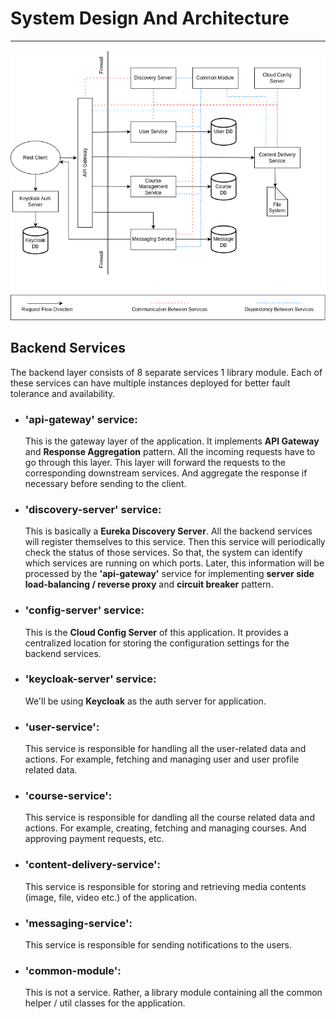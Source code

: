 # System Design And Architecture

---

![backend-service-diagram](../../other/images/backend-service-diagram.png)

## Backend Services

The backend layer consists of 8 separate services 1 library module. Each of these services can have multiple instances
deployed for better fault tolerance and availability.

* ### 'api-gateway' service:

  This is the gateway layer of the application. It implements **API Gateway** and **Response Aggregation** pattern.
  All the incoming requests have to go through this layer. This layer will forward the requests to the corresponding
  downstream services. And aggregate the response if necessary before sending to the client.

* ### 'discovery-server' service:

  This is basically a **Eureka Discovery Server**. All the backend services will register themselves to this service.
  Then this service will periodically check the status of those services. So that, the system can identify which
  services are running on which ports. Later, this information will be processed by the **'api-gateway'** service for
  implementing **server side load-balancing / reverse proxy** and **circuit breaker** pattern.

* ### 'config-server' service:

  This is the **Cloud Config Server** of this application. It provides a centralized location for storing the
  configuration settings for the backend services.

* ### 'keycloak-server' service:

  We'll be using **Keycloak** as the auth server for application.

* ### 'user-service':
  This service is responsible for handling all the user-related data and actions. For example, fetching and managing
  user and user profile related data.

* ### 'course-service':
  This service is responsible for dandling all the course related data and actions. For example, creating, fetching
  and managing courses. And approving payment requests, etc.

* ### 'content-delivery-service':
  This service is responsible for storing and retrieving media contents (image, file, video etc.) of the application.

* ### 'messaging-service':
  This service is responsible for sending notifications to the users.

* ### 'common-module':
  This is not a service. Rather, a library module containing all the common helper / util classes for the application.